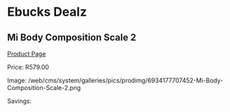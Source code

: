 
# Ebucks Dealz
## Mi Body Composition Scale 2
[Product Page](https://www.ebucks.com/web/shop/productSelected.do?prodId=1065107714&catId=714962196)

Price: R579.00

Image: /web/cms/system/galleries/pics/prodimg/6934177707452-Mi-Body-Composition-Scale-2.png

Savings: 


	